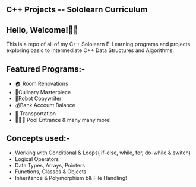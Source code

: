## C++ Projects -- Sololearn Curriculum

## Hello, Welcome!👋🏾
This is a repo of all of my C++ Sololearn E-Learning programs and projects exploring basic to intermediate C++ Data Structures and Algorithms.

## Featured Programs:-

- 🏠 Room Renovations
- 🍴Culinary Masterpiece
- 🤖Robot Copywriter
- 💰Bank Account Balance
- 🚎 Transportation 
- 🏄🏾‍♂️ Pool Entrance & many many more!




## Concepts used:-

- Working with Conditional & Loops( if-else, while, for, do-while & switch)
- Logical Operators
- Data Types, Arrays, Pointers
- Functions, Classes & Objects
- Inheritance & Polymorphism b& File Handling!
